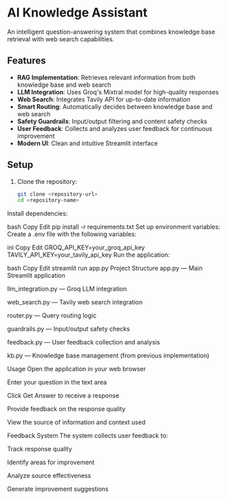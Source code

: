 # AI Knowledge Assistant

An intelligent question-answering system that combines knowledge base retrieval with web search capabilities.

## Features

- **RAG Implementation**: Retrieves relevant information from both knowledge base and web search  
- **LLM Integration**: Uses Groq's Mixtral model for high-quality responses  
- **Web Search**: Integrates Tavily API for up-to-date information  
- **Smart Routing**: Automatically decides between knowledge base and web search  
- **Safety Guardrails**: Input/output filtering and content safety checks  
- **User Feedback**: Collects and analyzes user feedback for continuous improvement  
- **Modern UI**: Clean and intuitive Streamlit interface  

## Setup

1. Clone the repository:  
   ```bash
   git clone <repository-url>
   cd <repository-name>
Install dependencies:

bash
Copy
Edit
pip install -r requirements.txt
Set up environment variables:
Create a .env file with the following variables:

ini
Copy
Edit
GROQ_API_KEY=your_groq_api_key
TAVILY_API_KEY=your_tavily_api_key
Run the application:

bash
Copy
Edit
streamlit run app.py
Project Structure
app.py — Main Streamlit application

llm_integration.py — Groq LLM integration

web_search.py — Tavily web search integration

router.py — Query routing logic

guardrails.py — Input/output safety checks

feedback.py — User feedback collection and analysis

kb.py — Knowledge base management (from previous implementation)

Usage
Open the application in your web browser

Enter your question in the text area

Click Get Answer to receive a response

Provide feedback on the response quality

View the source of information and context used

Feedback System
The system collects user feedback to:

Track response quality

Identify areas for improvement

Analyze source effectiveness

Generate improvement suggestions
